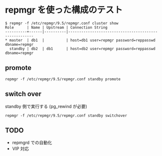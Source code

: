 # repmgr を使った構成のテスト

```
$ repmgr -f /etc/repmgr/9.5/repmgr.conf cluster show
Role      | Name | Upstream | Connection String
----------+------|----------|------------------------------------------------------
* master  | db1  |          | host=db1 user=repmgr password=reppasswd dbname=repmgr
  standby | db2  | db1      | host=db2 user=repmgr password=reppasswd dbname=repmgr
```

## promote

```
repmgr -f /etc/repmgr/9.5/repmgr.conf standby promote
```

## switch over

standby 側で実行する (pg_rewind が必要)

```
repmgr -f /etc/repmgr/9.5/repmgr.conf standby switchover
```

## TODO

* repmgrd での自動化
* VIP 対応
